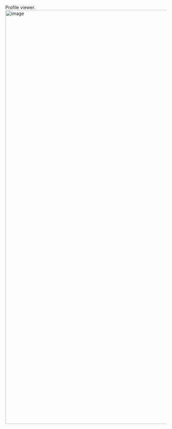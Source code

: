 Profile viewer.
<img width="2559" height="1292" alt="image" src="https://github.com/user-attachments/assets/79f0d1f8-b872-4996-a21d-3da9fdbce8a1" />

